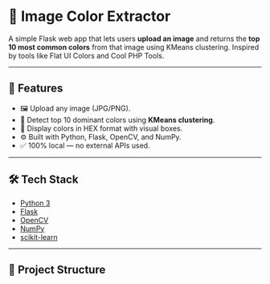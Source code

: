 # 🎨 Image Color Extractor

A simple Flask web app that lets users **upload an image** and returns the **top 10 most common colors** from that image using KMeans clustering. Inspired by tools like Flat UI Colors and Cool PHP Tools.

---

## 🚀 Features

- 🖼️ Upload any image (JPG/PNG).
- 🎯 Detect top 10 dominant colors using **KMeans clustering**.
- 🌈 Display colors in HEX format with visual boxes.
- ⚙️ Built with Python, Flask, OpenCV, and NumPy.
- ✅ 100% local — no external APIs used.

---

## 🛠️ Tech Stack

- [Python 3](https://www.python.org/)
- [Flask](https://flask.palletsprojects.com/)
- [OpenCV](https://opencv.org/)
- [NumPy](https://numpy.org/)
- [scikit-learn](https://scikit-learn.org/)

---

## 📁 Project Structure

